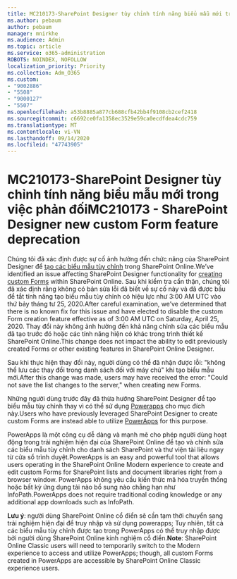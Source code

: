 ```yaml
---
title: MC210173-SharePoint Designer tùy chỉnh tính năng biểu mẫu mới trong việc phản đối
ms.author: pebaum
author: pebaum
manager: mnirkhe
ms.audience: Admin
ms.topic: article
ms.service: o365-administration
ROBOTS: NOINDEX, NOFOLLOW
localization_priority: Priority
ms.collection: Adm_O365
ms.custom:
- "9002886"
- "5508"
- "9000127"
- "5507"
ms.openlocfilehash: a53b8885a877cb688cfb42bb4f9108cb2cef2418
ms.sourcegitcommit: c6692ce0fa1358ec3529e59ca0ecdfdea4cdc759
ms.translationtype: MT
ms.contentlocale: vi-VN
ms.lasthandoff: 09/14/2020
ms.locfileid: "47743905"
---
```

# <a name="mc210173---sharepoint-designer-new-custom-form-feature-deprecation"></a><span data-ttu-id="f3983-102">MC210173-SharePoint Designer tùy chỉnh tính năng biểu mẫu mới trong việc phản đối</span><span class="sxs-lookup"><span data-stu-id="f3983-102">MC210173 - SharePoint Designer new custom Form feature deprecation</span></span>

<span data-ttu-id="f3983-103">Chúng tôi đã xác định được sự cố ảnh hưởng đến chức năng của SharePoint Designer để [tạo các biểu mẫu tùy chỉnh](https://support.microsoft.com/en-us/office/create-a-custom-list-form-using-sharepoint-designer-917d8fdb-ee00-4441-adb3-a94612d1d105?ui=en-us&rs=en-us&ad=us#bm2) trong SharePoint Online.</span><span class="sxs-lookup"><span data-stu-id="f3983-103">We’ve identified an issue affecting SharePoint Designer functionality for [creating custom Forms](https://support.microsoft.com/en-us/office/create-a-custom-list-form-using-sharepoint-designer-917d8fdb-ee00-4441-adb3-a94612d1d105?ui=en-us&rs=en-us&ad=us#bm2) within SharePoint Online.</span></span> <span data-ttu-id="f3983-104">Sau khi kiểm tra cẩn thận, chúng tôi đã xác định rằng không có bản sửa lỗi đã biết về sự cố này và đã được bầu để tắt tính năng tạo biểu mẫu tùy chỉnh có hiệu lực như 3:00 AM UTC vào thứ bảy tháng tư 25, 2020.</span><span class="sxs-lookup"><span data-stu-id="f3983-104">After careful examination, we’ve determined that there is no known fix for this issue and have elected to disable the custom Form creation feature effective as of 3:00 AM UTC on Saturday, April 25, 2020.</span></span> <span data-ttu-id="f3983-105">Thay đổi này không ảnh hưởng đến khả năng chỉnh sửa các biểu mẫu đã tạo trước đó hoặc các tính năng hiện có khác trong trình thiết kế SharePoint Online.</span><span class="sxs-lookup"><span data-stu-id="f3983-105">This change does not impact the ability to edit previously created Forms or other existing features in SharePoint Online Designer.</span></span>

<span data-ttu-id="f3983-106">Sau khi thực hiện thay đổi này, người dùng có thể đã nhận được lỗi: "không thể lưu các thay đổi trong danh sách đối với máy chủ" khi tạo biểu mẫu mới.</span><span class="sxs-lookup"><span data-stu-id="f3983-106">After this change was made, users may have received the error: "Could not save the list changes to the server," when creating new Forms.</span></span>

<span data-ttu-id="f3983-107">Những người dùng trước đây đã thừa hưởng SharePoint Designer để tạo biểu mẫu tùy chỉnh thay vì có thể sử dụng [Powerapps](https://docs.microsoft.com/powerapps/maker/canvas-apps/customize-list-form) cho mục đích này.</span><span class="sxs-lookup"><span data-stu-id="f3983-107">Users who have previously leveraged SharePoint Designer to create custom Forms are instead able to utilize [PowerApps](https://docs.microsoft.com/powerapps/maker/canvas-apps/customize-list-form) for this purpose.</span></span>

<span data-ttu-id="f3983-108">PowerApps là một công cụ dễ dàng và mạnh mẽ cho phép người dùng hoạt động trong trải nghiệm hiện đại của SharePoint Online để tạo và chỉnh sửa các biểu mẫu tùy chỉnh cho danh sách SharePoint và thư viện tài liệu ngay từ cửa sổ trình duyệt.</span><span class="sxs-lookup"><span data-stu-id="f3983-108">PowerApps is an easy and powerful tool that allows users operating in the SharePoint Online Modern experience to create and edit custom Forms for SharePoint lists and document libraries right from a browser window.</span></span> <span data-ttu-id="f3983-109">PowerApps không yêu cầu kiến thức mã hóa truyền thống hoặc bất kỳ ứng dụng tải nào bổ sung nào chẳng hạn như InfoPath.</span><span class="sxs-lookup"><span data-stu-id="f3983-109">PowerApps does not require traditional coding knowledge or any additional app downloads such as InfoPath.</span></span>

<span data-ttu-id="f3983-110">**Lưu ý**: người dùng SharePoint Online cổ điển sẽ cần tạm thời chuyển sang trải nghiệm hiện đại để truy nhập và sử dụng powerapps; Tuy nhiên, tất cả các biểu mẫu tùy chỉnh được tạo trong PowerApps có thể truy nhập được bởi người dùng SharePoint Online kinh nghiệm cổ điển.</span><span class="sxs-lookup"><span data-stu-id="f3983-110">**Note**: SharePoint Online Classic users will need to temporarily switch to the Modern experience to access and utilize PowerApps; though, all custom Forms created in PowerApps are accessible by SharePoint Online Classic experience users.</span></span>

